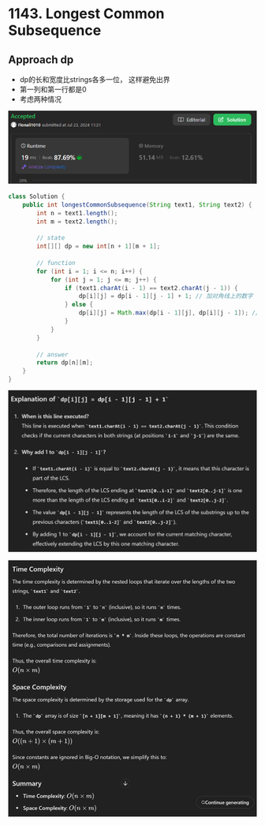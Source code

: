 # 1143. Longest Common Subsequence

## Approach dp
- dp的长和宽度比strings各多一位， 这样避免出界
- 第一列和第一行都是0
- 考虑两种情况

![alt text](image-34.png)

```java
class Solution {
    public int longestCommonSubsequence(String text1, String text2) {
        int n = text1.length();
        int m = text2.length();

        // state
        int[][] dp = new int[n + 1][m + 1]; 

        // function
        for (int i = 1; i <= n; i++) {
            for (int j = 1; j <= m; j++) {
                if (text1.charAt(i - 1) == text2.charAt(j - 1)) {
                    dp[i][j] = dp[i - 1][j - 1] + 1; // 加对角线上的数字
                } else {
                    dp[i][j] = Math.max(dp[i - 1][j], dp[i][j - 1]); //左边和上边选一个大的
                }
            }
        }

        // answer
        return dp[n][m];
    }
}

```

![alt text](image-32.png)

![alt text](image-33.png)